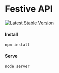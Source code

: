 # Festive API

[![Latest Stable Version](https://api.festive.com.ar/img/logo.svg)](https://api.festive.com.ar)

#### Install

`npm install`

#### Serve

`node server`